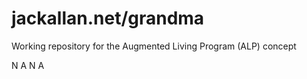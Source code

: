 # jackallan.net/grandma
Working repository for the Augmented Living Program (ALP) concept

N
A
N
A


